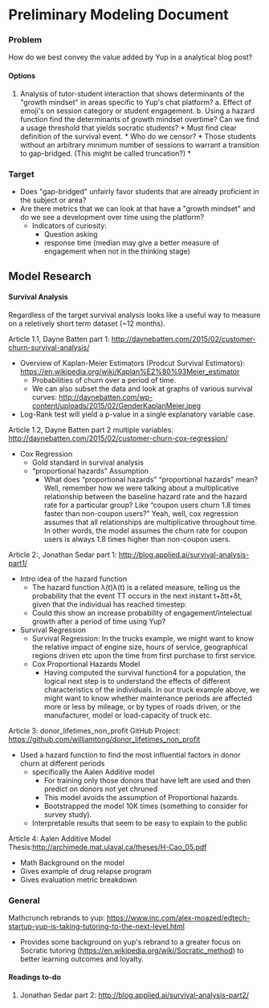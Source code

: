 #  Preliminary Modeling Document

###  Problem

How do we best convey the value added by Yup in a analytical blog post?

####  Options

1. Analysis of tutor-student interaction that shows determinants of the "growth mindset" in areas specific to Yup's chat platform?
    a. Effect of emoji's on session category or student engagement.
    b. Using a hazard function find the determinants of growth mindset overtime? Can we find a usage threshold that yields socratic students?
        * Must find clear definition of the survival event.
        * Who do we censor?
            * Those students without an arbitrary minimum number of sessions to warrant a transition to gap-bridged. (This might be called truncation?)
            *

###  Target

* Does "gap-bridged" unfairly favor students that are already proficient in the subject or area?
* Are there metrics that we can look at that have a "growth mindset" and do we see a development over time using the platform?
    * Indicators of curiosity:
        * Question asking
        * response time (median may give a better measure of engagement when not in the thinking stage)


## Model Research

####  Survival Analysis

Regardless of the target survival analysis looks like a useful way to measure on a reletively short term dataset (~12 months).

Article 1.1, Dayne Batten part 1: http://daynebatten.com/2015/02/customer-churn-survival-analysis/

* Overview of Kaplan-Meier Estimators (Prodcut Survival Estimators): https://en.wikipedia.org/wiki/Kaplan%E2%80%93Meier_estimator
    * Probabilities of churn over a period of time.
    * We can also subset the data and look at graphs of various survival curves: http://daynebatten.com/wp-content/uploads/2015/02/GenderKaplanMeier.jpeg
* Log-Rank test will yield a p-value in a single explanatory variable case.

Article 1.2, Dayne Batten part 2 multiple variables: http://daynebatten.com/2015/02/customer-churn-cox-regression/

* Cox Regression
    * Gold standard in survival analysis
    * “proportional hazards” Assumption
        * What does “proportional hazards” “proportional hazards” mean? Well, remember how we were talking about a multiplicative relationship between the baseline hazard rate and the hazard rate for a particular group? Like “coupon users churn 1.8 times faster than non-coupon users?” Yeah, well, cox regression assumes that all relationships are multiplicative throughout time. In other words, the model assumes the churn rate for coupon users is always 1.8 times higher than non-coupon users.


Article 2:, Jonathan Sedar part 1: http://blog.applied.ai/survival-analysis-part1/

* Intro idea of the hazard function
    * The hazard function λ(t)λ(t) is a related measure, telling us the probability that the event TT occurs in the next instant t+δtt+δt, given that the individual has reached timestep:
    * Could this show an increase probability of engagement/intelectual growth after a period of time using Yup?
* Survival Regression
    * Survival Regression: In the trucks example, we might want to know the relative impact of engine size, hours of service, geographical regions driven etc upon the time from first purchase to first service.
    * Cox Proportional Hazards Model
        * Having computed the survival function4 for a population, the logical next step is to understand the effects of different characteristics of the individuals. In our truck example above, we might want to know whether maintenance periods are affected more or less by mileage, or by types of roads driven, or the manufacturer, model or load-capacity of truck etc.

Article 3: donor_lifetimes_non_profit GitHub Project: https://github.com/williamtong/donor_lifetimes_non_profit

* Used a hazard function to find the most influential factors in donor churn at different periods
    * specifically the Aalen Additive model
        * For training only those donors that have left are used and then predict on donors not yet chruned
        * This model avoids the assumption of Proportional hazards.
        * Bootstrapped the model 10K times (something to consider for survey study).
    * Interpretable results that seem to be easy to explain to the public

Article 4: Aalen Additive Model Thesis:http://archimede.mat.ulaval.ca/theses/H-Cao_05.pdf

* Math Background on the model
* Gives example of drug relapse program
* Gives evaluation metric breakdown

### General

Mathcrunch rebrands to yup: https://www.inc.com/alex-moazed/edtech-startup-yup-is-taking-tutoring-to-the-next-level.html

* Provides some background on yup's rebrand to a greater focus on Socratic tutoring (https://en.wikipedia.org/wiki/Socratic_method) to better learning outcomes and loyalty.

#### Readings to-do

1. Jonathan Sedar part 2: http://blog.applied.ai/survival-analysis-part2/
